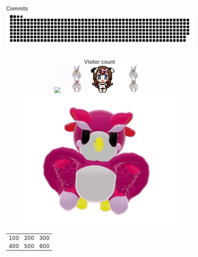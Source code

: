 
<br/>
Commits
<a href=#><img src="contributions.svg"></a>
<p align="center"> 
  Visitor count<br>
  <img src="https://profile-counter.glitch.me/mollybeach/count.svg" />
  <img src="./spv.gif"/>
  <img src="./cowpic.png" width="75" height="75"/>
  <img src="spv-unscreen.gif"/>
  <img src="17-PM-unscreen.gif"/>

  </p>
  
  <table style="border-style: none">
  <tr style="border-style: none">
    <td>100</td>
    <td>200</td>
    <td>300</td>
  </tr>
  <tr>
    <td>400</td>
    <td>500</td>
    <td>600</td>
  </tr>
</table>

